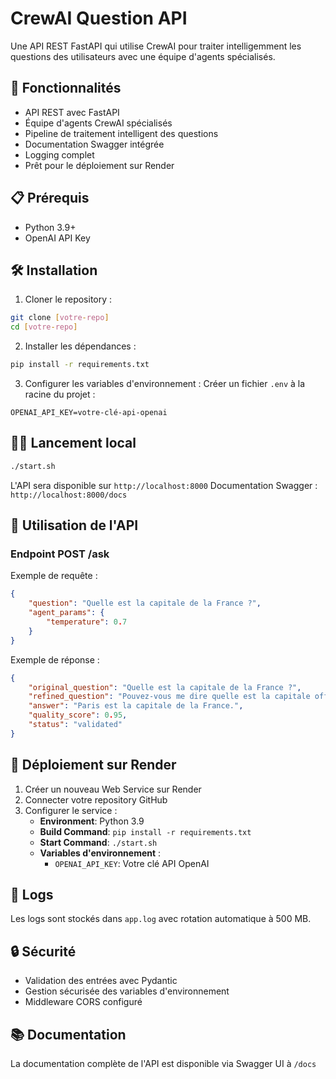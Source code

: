 # CrewAI Question API

Une API REST FastAPI qui utilise CrewAI pour traiter intelligemment les questions des utilisateurs avec une équipe d'agents spécialisés.

## 🚀 Fonctionnalités

- API REST avec FastAPI
- Équipe d'agents CrewAI spécialisés
- Pipeline de traitement intelligent des questions
- Documentation Swagger intégrée
- Logging complet
- Prêt pour le déploiement sur Render

## 📋 Prérequis

- Python 3.9+
- OpenAI API Key

## 🛠️ Installation

1. Cloner le repository :
```bash
git clone [votre-repo]
cd [votre-repo]
```

2. Installer les dépendances :
```bash
pip install -r requirements.txt
```

3. Configurer les variables d'environnement :
Créer un fichier `.env` à la racine du projet :
```env
OPENAI_API_KEY=votre-clé-api-openai
```

## 🏃‍♂️ Lancement local

```bash
./start.sh
```

L'API sera disponible sur `http://localhost:8000`
Documentation Swagger : `http://localhost:8000/docs`

## 📡 Utilisation de l'API

### Endpoint POST /ask

Exemple de requête :
```json
{
    "question": "Quelle est la capitale de la France ?",
    "agent_params": {
        "temperature": 0.7
    }
}
```

Exemple de réponse :
```json
{
    "original_question": "Quelle est la capitale de la France ?",
    "refined_question": "Pouvez-vous me dire quelle est la capitale officielle de la France ?",
    "answer": "Paris est la capitale de la France.",
    "quality_score": 0.95,
    "status": "validated"
}
```

## 🚀 Déploiement sur Render

1. Créer un nouveau Web Service sur Render
2. Connecter votre repository GitHub
3. Configurer le service :
   - **Environment**: Python 3.9
   - **Build Command**: `pip install -r requirements.txt`
   - **Start Command**: `./start.sh`
   - **Variables d'environnement** :
     - `OPENAI_API_KEY`: Votre clé API OpenAI

## 📝 Logs

Les logs sont stockés dans `app.log` avec rotation automatique à 500 MB.

## 🔒 Sécurité

- Validation des entrées avec Pydantic
- Gestion sécurisée des variables d'environnement
- Middleware CORS configuré

## 📚 Documentation

La documentation complète de l'API est disponible via Swagger UI à `/docs` 
